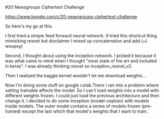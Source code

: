 #20 Newsgroups Ciphertext Challenge

https://www.kaggle.com/c/20-newsgroups-ciphertext-challenge

So here's my go at this.

I first tried a simple feed forward neural network. (I tried this shortcut thing mimicking resnet but disclaimer I mixed up concatenation and add (+) woopsy)

Second, I thought about using the inception network. I picked it because it was what came to mind when I thought "most state of the art and included in keras". I was already thinking resnet so inception_resnet_v2.

Then I realized the kaggle kernel wouldn't let me download weights...

Now I'm doing some stuff on google colab.There I ran into a problem where setting trainable affects the model. So I can't load weights into a model with different weights frozen. I could just load the previous architecture and then change it. I decided to do some inception (model-ception) with models inside models. The outer model contains a series of models frozen (pre-trained) except the last which that model's weights that I want to train.